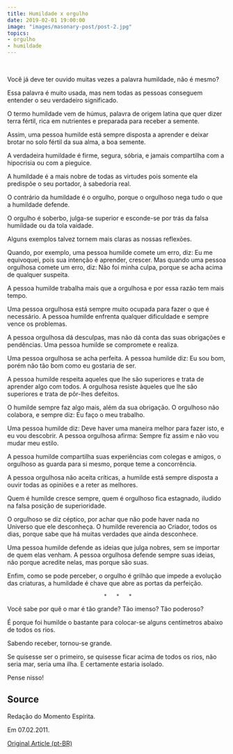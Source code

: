 ```yaml
---
title: Humildade x orgulho
date: 2019-02-01 19:00:00
image: "images/masonary-post/post-2.jpg"
topics: 
- orgulho
- humildade
---
```

 

Você já deve ter ouvido muitas vezes a palavra humildade, não é mesmo?

Essa palavra é muito usada, mas nem todas as pessoas conseguem entender o seu
verdadeiro significado.

O termo humildade vem de húmus, palavra de origem latina que quer dizer terra
fértil, rica em nutrientes e preparada para receber a semente.

Assim, uma pessoa humilde está sempre disposta a aprender e deixar brotar no
solo fértil da sua alma, a boa semente.

A verdadeira humildade é firme, segura, sóbria, e jamais compartilha com a
hipocrisia ou com a pieguice.

A humildade é a mais nobre de todas as virtudes pois somente ela predispõe o
seu portador, à sabedoria real.

O contrário da humildade é o orgulho, porque o orgulhoso nega tudo o que a
humildade defende.

O orgulho é soberbo, julga-se superior e esconde-se por trás da falsa humildade
ou da tola vaidade.

Alguns exemplos talvez tornem mais claras as nossas reflexões.

Quando, por exemplo, uma pessoa humilde comete um erro, diz: Eu me equivoquei,
pois sua intenção é aprender, crescer. Mas quando uma pessoa orgulhosa comete
um erro, diz: Não foi minha culpa, porque se acha acima de qualquer suspeita.

A pessoa humilde trabalha mais que a orgulhosa e por essa razão tem mais tempo.

Uma pessoa orgulhosa está sempre muito ocupada para fazer o que é necessário. A
pessoa humilde enfrenta qualquer dificuldade e sempre vence os problemas.

A pessoa orgulhosa dá desculpas, mas não dá conta das suas obrigações e
pendências. Uma pessoa humilde se compromete e realiza.

Uma pessoa orgulhosa se acha perfeita. A pessoa humilde diz: Eu sou bom, porém
não tão bom como eu gostaria de ser.

A pessoa humilde respeita aqueles que lhe são superiores e trata de aprender
algo com todos. A orgulhosa resiste àqueles que lhe são superiores e trata
de pôr-lhes defeitos.

O humilde sempre faz algo mais, além da sua obrigação. O orgulhoso não
colabora, e sempre diz: Eu faço o meu trabalho.

Uma pessoa humilde diz: Deve haver uma maneira melhor para fazer isto, e eu vou
descobrir. A pessoa orgulhosa afirma: Sempre fiz assim e não vou mudar meu
estilo.

A pessoa humilde compartilha suas experiências com colegas e amigos, o
orgulhoso as guarda para si mesmo, porque teme a concorrência.

A pessoa orgulhosa não aceita críticas, a humilde está sempre disposta a ouvir
todas as opiniões e a reter as melhores.

Quem é humilde cresce sempre, quem é orgulhoso fica estagnado, iludido na falsa
posição de superioridade.

O orgulhoso se diz céptico, por achar que não pode haver nada no Universo que
ele desconheça. O humilde reverencia ao Criador, todos os dias, porque sabe que
há muitas verdades que ainda desconhece.

Uma pessoa humilde defende as ideias que julga nobres, sem se importar de quem
elas venham. A pessoa orgulhosa defende sempre suas ideias, não porque acredite
nelas, mas porque são suas.

Enfim, como se pode perceber, o orgulho é grilhão que impede a evolução das
criaturas, a humildade é chave que abre as portas da perfeição.

                                   *   *   *

Você sabe por quê o mar é tão grande? Tão imenso? Tão poderoso?

É porque foi humilde o bastante para colocar-se alguns centímetros abaixo de
todos os rios.

Sabendo receber, tornou-se grande.

Se quisesse ser o primeiro, se quisesse ficar acima de todos os rios, não seria
mar, seria uma ilha. E certamente estaria isolado.

Pense nisso!

## Source
Redação do Momento Espírita.

Em 07.02.2011.


[Original Article (pt-BR)](http://momento.com.br/pt/ler_texto.php?id=2898)
